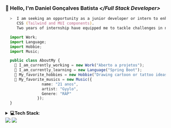 ### 👋 Hello, I'm Daniel Gonçalves Batista ***</***Full Stack Developer***>***

```zsh
  >  I am seeking an opportunity as a junior developer or intern to enhance my skills in TypeScript, JavaScript, React, Node.js and
     CSS (Tailwind and MUI components). 
     Two years of internship have equipped me to tackle challenges in new technologies and contribute to innovative projects.
```

```typescript
  import Work;
  import Language;
  import Hobbie;
  import Music;

  public class AboutMy {
    🏢 I_am_currently_working = new Work("Aberto a projetos"); 
    🌱 I_am_currently_learning = new Language("Spring Boot");
    🎨 My_favorite_hobbies = new Hobbie("Drawing cartoon or tattoo ideas");
    🎵 My_favorite_musics = new Music({
                name: "21 anos",
                artist: "Gyylo",
                Genere: "RAP"
              });
  }
```
<details>
  <summary><b>💻Tech Stack</b>: </summary>
  
  #### Languages
![JavaScript](https://img.shields.io/badge/-JavaScript-000?style=for-the-badge&logo=javascript)
![CSS3](https://img.shields.io/badge/-CSS3-000?style=for-the-badge&logo=css3)
![HTML5](https://img.shields.io/badge/-HTML5-000?style=for-the-badge&logo=html5)
![Typescript](https://shields.io/badge/TypeScript-000?style=for-the-badge&logo=typescript)

#### JS Framework/Library
![Next JS](https://img.shields.io/badge/-NextJS-000?style=for-the-badge&logo=next.js)
![React](https://img.shields.io/badge/-ReactJS-000?style=for-the-badge&logo=react)

#### CSS Framework/Library/Pre-processors
![TailwindCSS](https://img.shields.io/badge/-TailwindCSS-000?style=for-the-badge&logo=tailwind-css)
![MUI](https://img.shields.io/badge/-MUI-000?style=for-the-badge&logo=mui)
![SASS](https://img.shields.io/badge/-SASS-000?style=for-the-badge&logo=sass)

#### Design/Visual Tools
![Figma](https://img.shields.io/badge/-Figma-000?style=for-the-badge&logo=figma)

#### Database/State
![PostgreSQL](https://img.shields.io/badge/-PostgreSQL-000?style=for-the-badge&logo=PostgreSQL)
![MySQL](https://shields.io/badge/MySQL-000?style=for-the-badge&logo=mysql)

#### Backend
![NodeJS](https://img.shields.io/badge/-NodeJS-000?style=for-the-badge&logo=node.js&logoColor=pink)

#### Web Hosting
![Vercel](https://img.shields.io/badge/-Vercel-000?style=for-the-badge&logo=vercel)
![GitHub Pages](https://img.shields.io/badge/-GitHub%20Pages-000?style=for-the-badge&logo=github)

#### Package Manager
![NPM](https://img.shields.io/badge/-NPM-000?style=for-the-badge&logo=npm)
![Yarn](https://img.shields.io/badge/-yarn-000?style=for-the-badge&logo=yarn)

#### Version Control
![Git](https://img.shields.io/badge/-Git-000?style=for-the-badge&logo=git)
![GitHub](https://img.shields.io/badge/-GitHub-000?style=for-the-badge&logo=github)
</details>

<div> 
  <a href="https://www.linkedin.com/in/daniel-batista-6228a9197/" target="LinkedIn"><img src="https://img.shields.io/badge/-LinkedIn-%230077B5?style=for-the-badge&logo=linkedin&logoColor=white" target="_blank"></a>
  <a href="https://wa.me/5511961313118?text=Ol%C3%A1%21%21+Tudo+bem%3F" target="WhatsApp"><img src="https://img.shields.io/badge/-WhatsApp-%37211102?style=for-the-badge&logo=whatsapp&logoColor=white" target="_blank"></a>
</div>
